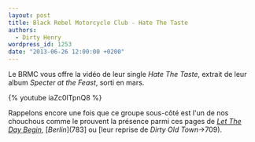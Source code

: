 ```yaml
---
layout: post
title: Black Rebel Motorcycle Club - Hate The Taste
authors:
  - Dirty Henry
wordpress_id: 1253
date: "2013-06-26 12:00:00 +0200"
---
```


Le BRMC vous offre la vidéo de leur single _Hate The Taste_, extrait de leur
album _Specter at the Feast_, sorti en mars.

{% youtube iaZc0ITpnQ8 %}

Rappelons encore une fois que ce groupe sous-côté est l'un de nos chouchous
comme le prouvent la présence parmi ces pages de [_Let The Day Begin_](1221),
[*Berlin*](783] ou [leur reprise de _Dirty Old Town_->709).
